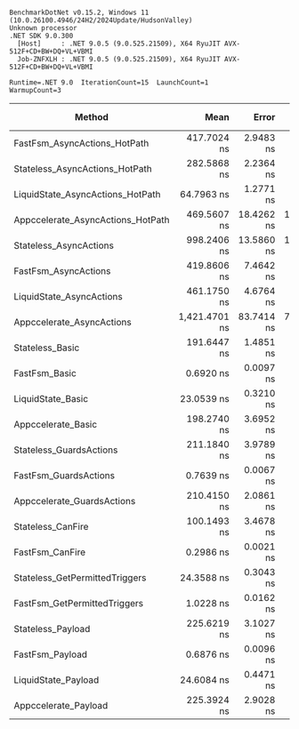 ```

BenchmarkDotNet v0.15.2, Windows 11 (10.0.26100.4946/24H2/2024Update/HudsonValley)
Unknown processor
.NET SDK 9.0.300
  [Host]     : .NET 9.0.5 (9.0.525.21509), X64 RyuJIT AVX-512F+CD+BW+DQ+VL+VBMI
  Job-ZNFXLH : .NET 9.0.5 (9.0.525.21509), X64 RyuJIT AVX-512F+CD+BW+DQ+VL+VBMI

Runtime=.NET 9.0  IterationCount=15  LaunchCount=1  
WarmupCount=3  

```
| Method                            | Mean          | Error      | StdDev     | Ratio | RatioSD | Gen0   | Code Size | Gen1   | Gen2   | Allocated | Alloc Ratio |
|---------------------------------- |--------------:|-----------:|-----------:|------:|--------:|-------:|----------:|-------:|-------:|----------:|------------:|
| FastFsm_AsyncActions_HotPath      |   417.7024 ns |  2.9483 ns |  2.7579 ns | 2.180 |    0.02 | 0.0124 |   8,050 B |      - |      - |     384 B |        0.29 |
| Stateless_AsyncActions_HotPath    |   282.5868 ns |  2.2364 ns |  2.0919 ns | 1.475 |    0.01 | 0.0486 |   1,106 B |      - |      - |    1472 B |        1.11 |
| LiquidState_AsyncActions_HotPath  |    64.7963 ns |  1.2771 ns |  1.1321 ns | 0.338 |    0.01 | 0.0080 |   1,133 B |      - |      - |     240 B |        0.18 |
| Appccelerate_AsyncActions_HotPath |   469.5607 ns | 18.4262 ns | 17.2359 ns | 2.450 |    0.09 | 0.0610 |   1,084 B |      - |      - |    1840 B |        1.39 |
| Stateless_AsyncActions            |   998.2406 ns | 13.5860 ns | 12.7083 ns | 5.209 |    0.07 | 0.0801 |   3,436 B | 0.0019 | 0.0019 |         - |        0.00 |
| FastFsm_AsyncActions              |   419.8606 ns |  7.4642 ns |  6.9820 ns | 2.191 |    0.04 | 0.0172 |   8,050 B |      - |      - |     384 B |        0.29 |
| LiquidState_AsyncActions          |   461.1750 ns |  4.6764 ns |  4.3743 ns | 2.407 |    0.03 | 0.0224 |   3,496 B | 0.0005 | 0.0005 |    2981 B |        2.24 |
| Appccelerate_AsyncActions         | 1,421.4701 ns | 83.7414 ns | 78.3318 ns | 7.418 |    0.40 | 0.1068 |   3,400 B |      - |      - |    3169 B |        2.39 |
| Stateless_Basic                   |   191.6447 ns |  1.4851 ns |  1.3165 ns | 1.000 |    0.01 | 0.0441 |  19,574 B |      - |      - |    1328 B |        1.00 |
| FastFsm_Basic                     |     0.6920 ns |  0.0097 ns |  0.0086 ns | 0.004 |    0.00 |      - |     960 B |      - |      - |         - |        0.00 |
| LiquidState_Basic                 |    23.0539 ns |  0.3210 ns |  0.3002 ns | 0.120 |    0.00 | 0.0063 |      64 B |      - |      - |     136 B |        0.10 |
| Appccelerate_Basic                |   198.2740 ns |  3.6952 ns |  3.4565 ns | 1.035 |    0.02 | 0.0534 |   3,711 B |      - |      - |    1608 B |        1.21 |
| Stateless_GuardsActions           |   211.1840 ns |  3.9789 ns |  3.7219 ns | 1.102 |    0.02 | 0.0455 |  20,517 B |      - |      - |    1368 B |        1.03 |
| FastFsm_GuardsActions             |     0.7639 ns |  0.0067 ns |  0.0062 ns | 0.004 |    0.00 |      - |     995 B |      - |      - |         - |        0.00 |
| Appccelerate_GuardsActions        |   210.4150 ns |  2.0861 ns |  1.9514 ns | 1.098 |    0.01 | 0.0548 |   3,711 B |      - |      - |    1648 B |        1.24 |
| Stateless_CanFire                 |   100.1493 ns |  3.4678 ns |  3.2438 ns | 0.523 |    0.02 | 0.0243 |  12,856 B |      - |      - |     608 B |        0.46 |
| FastFsm_CanFire                   |     0.2986 ns |  0.0021 ns |  0.0020 ns | 0.002 |    0.00 |      - |     890 B |      - |      - |         - |        0.00 |
| Stateless_GetPermittedTriggers    |    24.3588 ns |  0.3043 ns |  0.2847 ns | 0.127 |    0.00 | 0.0081 |   4,060 B |      - |      - |     224 B |        0.17 |
| FastFsm_GetPermittedTriggers      |     1.0228 ns |  0.0162 ns |  0.0152 ns | 0.005 |    0.00 |      - |   1,032 B |      - |      - |         - |        0.00 |
| Stateless_Payload                 |   225.6219 ns |  3.1027 ns |  2.7504 ns | 1.177 |    0.02 | 0.0787 |  21,451 B |      - |      - |    1424 B |        1.07 |
| FastFsm_Payload                   |     0.6876 ns |  0.0096 ns |  0.0090 ns | 0.004 |    0.00 |      - |     983 B |      - |      - |         - |        0.00 |
| LiquidState_Payload               |    24.6084 ns |  0.4471 ns |  0.3963 ns | 0.128 |    0.00 | 0.0055 |      92 B |      - |      - |     136 B |        0.10 |
| Appccelerate_Payload              |   225.3924 ns |  2.9028 ns |  2.4240 ns | 1.176 |    0.01 | 0.0548 |   3,721 B |      - |      - |    1648 B |        1.24 |
